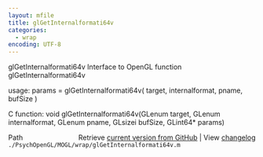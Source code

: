 ```yaml
---
layout: mfile
title: glGetInternalformati64v
categories:
  - wrap
encoding: UTF-8
---
```


glGetInternalformati64v  Interface to OpenGL function glGetInternalformati64v

usage:  params = glGetInternalformati64v( target, internalformat, pname, bufSize )

C function:  void glGetInternalformati64v(GLenum target, GLenum internalformat, GLenum pname, GLsizei bufSize, GLint64\* params)


<div class="code_header" style="text-align:right;">
  <span style="float:left;">Path&nbsp;&nbsp;</span> <span class="counter">Retrieve <a href=
  "https://raw.github.com/Psychtoolbox-3/Psychtoolbox-3/beta/./PsychOpenGL/MOGL/wrap/glGetInternalformati64v.m">current version from GitHub</a> | View <a href=
  "https://github.com/Psychtoolbox-3/Psychtoolbox-3/commits/beta/./PsychOpenGL/MOGL/wrap/glGetInternalformati64v.m">changelog</a></span>
</div>
<div class="code">
  <code>./PsychOpenGL/MOGL/wrap/glGetInternalformati64v.m</code>
</div>
